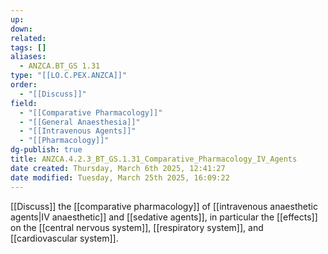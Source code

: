 ```yaml
---
up: 
down: 
related: 
tags: []
aliases:
  - ANZCA.BT_GS 1.31
type: "[[LO.C.PEX.ANZCA]]"
order:
  - "[[Discuss]]"
field:
  - "[[Comparative Pharmacology]]"
  - "[[General Anaesthesia]]"
  - "[[Intravenous Agents]]"
  - "[[Pharmacology]]"
dg-publish: true
title: ANZCA.4.2.3_BT_GS.1.31_Comparative_Pharmacology_IV_Agents
date created: Thursday, March 6th 2025, 12:41:27
date modified: Tuesday, March 25th 2025, 16:09:22
---
```


[[Discuss]] the [[comparative pharmacology]] of [[intravenous anaesthetic agents|IV anaesthetic]] and [[sedative agents]], in particular the [[effects]] on the [[central nervous system]], [[respiratory system]], and [[cardiovascular system]].
